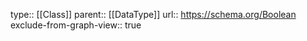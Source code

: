 type:: [[Class]]
parent:: [[DataType]]
url:: https://schema.org/Boolean
exclude-from-graph-view:: true
